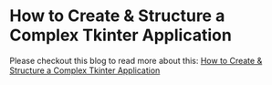 # How to Create & Structure a Complex Tkinter Application

Please checkout this blog to read more about this: [How to Create & Structure a Complex Tkinter Application](https://raoofnaushad7.medium.com/how-to-create-structure-a-complex-tkinter-application-2022-26e4a9907a6d)
